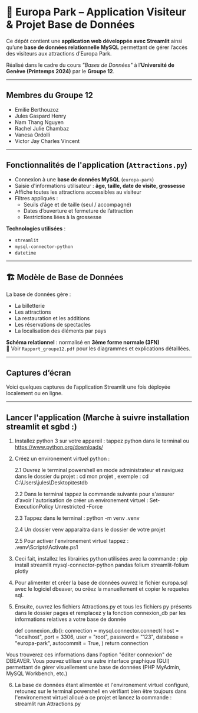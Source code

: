 # 🎢 Europa Park – Application Visiteur & Projet Base de Données

Ce dépôt contient une **application web développée avec Streamlit** ainsi qu’une **base de données relationnelle MySQL** permettant de gérer l’accès des visiteurs aux attractions d’Europa Park.

Réalisé dans le cadre du cours *"Bases de Données"* à l’**Université de Genève (Printemps 2024)** par le **Groupe 12**.

---

##  Membres du Groupe 12

- Emilie Berthouzoz  
- Jules Gaspard Henry  
- Nam Thang Nguyen  
- Rachel Julie Chambaz  
- Vanesa Ordolli  
- Victor Jay Charles Vincent  

---

## Fonctionnalités de l'application (`Attractions.py`)

- Connexion à une **base de données MySQL** (`europa-park`)
- Saisie d'informations utilisateur : **âge, taille, date de visite, grossesse**
- Affiche toutes les attractions accessibles au visiteur
- Filtres appliqués :
  - Seuils d’âge et de taille (seul / accompagné)
  - Dates d’ouverture et fermeture de l’attraction
  - Restrictions liées à la grossesse

**Technologies utilisées** :
- `streamlit`
- `mysql-connector-python`
- `datetime`

---

## 🏗️ Modèle de Base de Données

La base de données gère :
- La billetterie
- Les attractions
- La restauration et les additions
- Les réservations de spectacles
- La localisation des éléments par pays

**Schéma relationnel** : normalisé en **3ème forme normale (3FN)**  
📄 Voir `Rapport_groupe12.pdf` pour les diagrammes et explications détaillées.

---

## Captures d’écran 

Voici quelques captures de l’application Streamlit une fois déployée localement ou en ligne.

---

## Lancer l'application (Marche à suivre installation streamlit et sgbd :)

1. Installez python 3 sur votre appareil : 
tappez python dans le terminal ou https://www.python.org/downloads/ 

2. Créez un environement virtuel python :

	2.1 Ouvrez le terminal powershell en mode administrateur et naviguez dans le dossier du projet : cd mon projet , exemple : cd C:\Users\jules\Desktop\testdb


	2.2 Dans le terminal tappez la commande suivante pour s'assurer d'avoir l'autorisation de créer un environement virtuel : Set-ExecutionPolicy Unrestricted -Force


	2.3 Tappez dans le terminal : python -m venv .venv

	2.4 Un dossier venv apparaitra dans le dossier de votre projet 


	2.5 Pour activer l'environement virtuel tappez : .venv\Scripts\Activate.ps1



3. Ceci fait, installez les librairies python utilisées avec la commande : pip install streamlit mysql-connector-python pandas folium streamlit-folium plotly




4. Pour alimenter et créer la base de données ouvrez le fichier europa.sql avec le logiciel dbeaver, ou créez la manuellement et copier le requetes sql. 



5. Ensuite, ouvrez les fichiers Attractions.py et tous les fichiers py présents dans le dossier pages et remplacez y la fonction connexion_db par les informations relatives a votre base de donnée 

	def connexion_db():
    connection = mysql.connector.connect(
        host = "localhost",
        port = 3306,
        user = "root",
        password = "123",
        database  = "europa-park",
        autocommit = True,
    )
    return connection



Vous trouverez ces informations dans l'option "éditer connexion" de DBEAVER. Vous pouvez utiliser une autre interface graphique (GUI) permettant de gérer visuellement une base de données (PHP MyAdmin, MySQL Workbench, etc.)




6. La base de données étant alimentée et l'environement virtuel configuré, retounez sur le terminal powershell en vérifiant bien être toujours dans l'environement virtuel alloué a ce projet et lancez la commande : streamlit run Attractions.py











